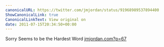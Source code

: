 ```yaml
---
canonicalURL: https://twitter.com/jmjordan/status/91968989537894400
ShowCanonicalLink: true
CanonicalLinkText: View original on
date: 2011-07-15T20:34:50+00:00
---
```

Sorry Seems to be the Hardest Word [jmjordan.com?p=67](http://jmjordan.com?p=67)